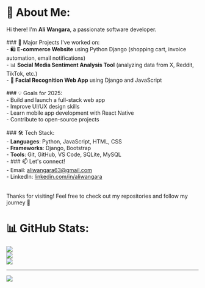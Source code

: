 # 💫 About Me:
Hi there! I'm **Ali Wangara**, a passionate software developer.<br><br>### 🔭 Major Projects I've worked on:<br>- 🛍️ **E-commerce Website** using Python Django (shopping cart, invoice automation, email notifications)<br>- 📊 **Social Media Sentiment Analysis Tool** (analyzing data from X, Reddit, TikTok, etc.)<br>- 👤 **Facial Recognition Web App** using Django and JavaScript<br><br>### 💡 Goals for 2025:<br>- Build and launch a full-stack web app<br>- Improve UI/UX design skills<br>- Learn mobile app development with React Native<br>- Contribute to open-source projects<br><br>### 🛠️ Tech Stack:<br>- **Languages**: Python, JavaScript, HTML, CSS<br>- **Frameworks**: Django, Bootstrap<br>- **Tools**: Git, GitHub, VS Code, SQLite, MySQL<br>- ### 📫 Let's connect!<br>- Email: aliwangara63@gmail.com<br>- LinkedIn: [linkedin.com/in/aliwangara](https://www.linkedin.com/in/aliwangara)<br><br><br>Thanks for visiting! Feel free to check out my repositories and follow my journey 🚀




# 📊 GitHub Stats:
![](https://github-readme-stats.vercel.app/api?username=Aliwangara&theme=dark&hide_border=false&include_all_commits=false&count_private=false)<br/>
![](https://nirzak-streak-stats.vercel.app/?user=Aliwangara&theme=dark&hide_border=false)<br/>
![](https://github-readme-stats.vercel.app/api/top-langs/?username=Aliwangara&theme=dark&hide_border=false&include_all_commits=false&count_private=false&layout=compact)

---
[![](https://visitcount.itsvg.in/api?id=Aliwangara&icon=0&color=0)](https://visitcount.itsvg.in)

<!-- Proudly created with GPRM ( https://gprm.itsvg.in ) -->
